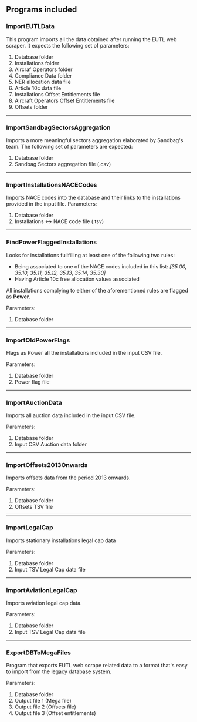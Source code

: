 ## Programs included

### ImportEUTLData

This program imports all the data obtained after running the EUTL web scraper.
It expects the following set of parameters:

1. Database folder
2. Installations folder
3. Aircraf Operators folder
4. Compliance Data folder
5. NER allocation data file
6. Article 10c data file
7. Installations Offset Entitlements file
8. Aircraft Operators Offset Entitlements file
9. Offsets folder

---

### ImportSandbagSectorsAggregation

Imports a more meaningful sectors aggregation elaborated by Sandbag's team.
The following set of parameters are expected:

1. Database folder
2. Sandbag Sectors aggregation file (.csv)

---

### ImportInstallationsNACECodes

Imports NACE codes into the database and their links to the installations provided in the input file.
Parameters:

1. Database folder
2. Installations <-> NACE code file (.tsv)

---

### FindPowerFlaggedInstallations

Looks for installations fullfilling at least one of the following two rules:

* Being associated to one of the NACE codes included in this list: _[35.00, 35.10, 35.11, 35.12, 35.13, 35.14, 35.30]_
* Having Article 10c free allocation values associated

All installations complying to either of the aforementioned rules are flagged as **Power**. 

Parameters: 

1. Database folder

---

### ImportOldPowerFlags

Flags as Power all the installations included in the input CSV file.

Parameters:

1. Database folder
2. Power flag file

---

### ImportAuctionData

Imports all auction data included in the input CSV file.

Parameters:

1. Database folder
2. Input CSV Auction data folder

---

### ImportOffsets2013Onwards

Imports offsets data from the period 2013 onwards.

Parameters:

1. Database folder
2. Offsets TSV file

---

### ImportLegalCap

Imports stationary installations legal cap data

Parameters:

1. Database folder
2. Input TSV Legal Cap data file

---

### ImportAviationLegalCap

Imports aviation legal cap data.

Parameters:

1. Database folder
2. Input TSV Legal Cap data file


----

### ExportDBToMegaFiles

Program that exports EUTL web scrape related data to a format that's easy to import from the legacy database system. 

Parameters:

1. Database folder 
2. Output file 1 (Mega file)
3. Output file 2 (Offsets file) 
4. Output file 3 (Offset entitlements)

